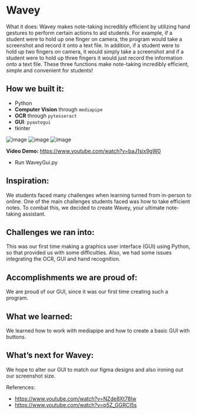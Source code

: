 # Wavey

What it does: 
Wavey makes note-taking incredibly efficient by utilizing hand gestures to perform certain actions to aid students. For example, if a student were to hold up one finger on camera, the program would take a screenshot and record it onto a text file. In addition, if a student were to hold up two fingers on camera, it would simply take a screenshot and if a student were to hold up three fingers it would just record the information onto a text file. These three functions make note-taking incredibly efficient, simple and convenient for students!

## How we built it: 
- Python
- **Computer Vision** through `mediapipe`
- **OCR** through `pytesseract`
- **GUI**: `pyautogui`
- tkinter

![image](https://github.com/DeZhaysun/Wavey/assets/61562373/cf1a9cce-7bd9-4324-bc34-1fd7c666fa3e)
![image](https://github.com/DeZhaysun/Wavey/assets/61562373/da993bca-cc50-402f-9135-6684d7ab5a83)
![image](https://github.com/DeZhaysun/Wavey/assets/61562373/6e01db17-c72b-4a71-bdbd-ba612a94f260)

**Video Demo:** https://www.youtube.com/watch?v=baJ1six9gW0

- Run WaveyGui.py

## Inspiration: 
We students faced many challenges when learning turned from in-person to online. One of the main challenges students faced was how to take efficient notes. To combat this, we decided to create Wavey, your ultimate note-taking assistant. 

## Challenges we ran into: 
This was our first time making a graphics user interface (GUI) using Python, so that provided us with some difficulties. Also, we had some issues integrating the OCR, GUI and hand recognition. 

## Accomplishments we are proud of: 
We are proud of our GUI, since it was our first time creating such a program. 

## What we learned: 
We learned how to work with mediapipe and how to create a basic GUI with buttons. 

## What’s next for Wavey: 
We hope to alter our GUI to match our figma designs and also ironing out our screenshot size.

References:
- https://www.youtube.com/watch?v=NZde8Xt78Iw
- https://www.youtube.com/watch?v=p5Z_GGRCI5s
